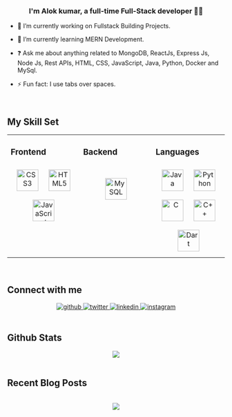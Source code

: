 
### <div align="center">I'm Alok kumar, a full-time Full-Stack developer 👨‍💻</div>  
  

- 🔭 I’m currently working on Fullstack Building Projects. 
  

- 🌱 I’m currently learning  MERN Development. 
  

- ❓ Ask me about anything related to MongoDB, ReactJs, Express Js, Node Js, Rest APIs, HTML, CSS, JavaScript, Java, Python, Docker and MySql.
  

- ⚡ Fun fact: I use tabs over spaces. 
  

<br/>  


## My Skill Set  
<table><tr><td valign="top" width="33%">



### Frontend  
<div align="center">  
<a href="https://www.w3schools.com/css/" target="_blank"><img style="margin: 10px" src="https://profilinator.rishav.dev/skills-assets/css3-original-wordmark.svg" alt="CSS3" height="50" /></a>  
<a href="https://en.wikipedia.org/wiki/HTML5" target="_blank"><img style="margin: 10px" src="https://profilinator.rishav.dev/skills-assets/html5-original-wordmark.svg" alt="HTML5" height="50" /></a>  
<a href="https://developer.mozilla.org/en-US/docs/Web/JavaScript" target="_blank">
  <img style="margin: 10px" src="https://profilinator.rishav.dev/skills-assets/javascript-original.svg" alt="JavaScript" height="50" />
</a>

</div>

</td><td valign="top" width="33%">

  
 ### Backend 
<br>
<div align="center"> 
<a href="https://www.mysql.com/" target="_blank"><img style="margin: 10px" src="https://profilinator.rishav.dev/skills-assets/mysql-original-wordmark.svg" alt="MySQL" height="50" /></a>   
<!-- <a href="https://spring.io/projects/spring-boot" target="_blank">
  <img style="margin: 10px" src="https://www.vectorlogo.zone/logos/springio/springio-ar21.svg" alt="Spring Boot" height="50" />
</a> -->

</div>  

</td><td valign="top" width="33%">




### Languages  
<div align="center">  
<a href="https://www.java.com/" target="_blank"><img style="margin: 10px" src="https://profilinator.rishav.dev/skills-assets/java-original-wordmark.svg" alt="Java" height="50" /></a>  
<a href="https://www.python.org/" target="_blank"><img style="margin: 10px" src="https://profilinator.rishav.dev/skills-assets/python-original.svg" alt="Python" height="50" /></a> 
<a href="https://www.cprogramming.com/" target="_blank"><img style="margin: 10px" src="https://profilinator.rishav.dev/skills-assets/c-original.svg" alt="C" height="50" /></a>  
<a href="https://www.cplusplus.com/" target="_blank"><img style="margin: 10px" src="https://profilinator.rishav.dev/skills-assets/cplusplus-original.svg" alt="C++" height="50" /></a> 
<a href="https://dart.dev/" target="_blank"><img style="margin: 10px" src="https://img.icons8.com/color/48/000000/dart.png" alt="Dart" height="50" /></a>
  
</div>

</td></tr></table>  

<br/>  


## Connect with me  
<div align="center">
<a href="https://github.com/Alokkumar2003-Coder" target="_blank">
<img src=https://img.shields.io/badge/github-%2324292e.svg?&style=for-the-badge&logo=github&logoColor=white alt=github style="margin-bottom: 5px;" />
</a>
<a href="https://twitter.com/@alokkumar29396" target="_blank">
<img src=https://img.shields.io/badge/twitter-%2300acee.svg?&style=for-the-badge&logo=twitter&logoColor=white alt=twitter style="margin-bottom: 5px;" />
</a>
<a href="https://linkedin.com/in/Alok kumar-ba44722a4" target="_blank">
<img src=https://img.shields.io/badge/linkedin-%231E77B5.svg?&style=for-the-badge&logo=linkedin&logoColor=white alt=linkedin style="margin-bottom: 5px;" />
</a>
<a href="https://instagram.com/alok_____gangwar" target="_blank">
<img src=https://img.shields.io/badge/instagram-%23000000.svg?&style=for-the-badge&logo=instagram&logoColor=white alt=instagram style="margin-bottom: 5px;" />
</a>  
</div>  
  

<br/>  


## Github Stats  
<div align="center"><img src="https://github-readme-stats.vercel.app/api?username=Alokkumar2003-Coder&show_icons=true&count_private=true&hide_border=true" align="center" /></div>  


<br>

## Recent Blog Posts  
  

<br/>  

<div align="center">
<img src="https://komarev.com/ghpvc/?username=Alokkumar2003-Coder&&style=flat-square" align="center" />
</div>  
  

<br/>  
  

